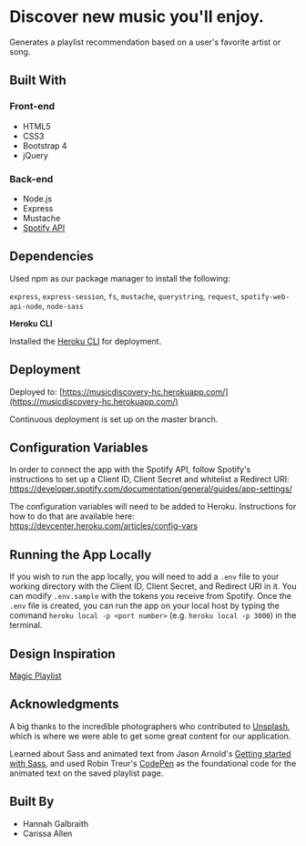 # Discover new music you'll enjoy.

Generates a playlist recommendation based on a user's favorite artist or song.

## Built With
### Front-end
* HTML5
* CSS3
* Bootstrap 4
* jQuery
### Back-end
* Node.js
* Express
* Mustache
* [Spotify API](https://developer.spotify.com/documentation/web-api/reference/browse/get-recommendations/)

## Dependencies

Used npm as our package manager to install the following:

`express`, `express-session`, `fs`, `mustache`, `querystring`, `request`, `spotify-web-api-node`, `node-sass`

**Heroku CLI**

Installed the [Heroku CLI](https://devcenter.heroku.com/articles/getting-started-with-nodejs#set-up) for deployment.

## Deployment

Deployed to: [https://musicdiscovery-hc.herokuapp.com/](https://musicdiscovery-hc.herokuapp.com/)

Continuous deployment is set up on the master branch.

## Configuration Variables

In order to connect the app with the Spotify API, follow Spotify's instructions to set up a Client ID, Client Secret and whitelist a Redirect URI: <https://developer.spotify.com/documentation/general/guides/app-settings/>

The configuration variables will need to be added to Heroku. Instructions for how to do that are available here: <https://devcenter.heroku.com/articles/config-vars>

## Running the App Locally

If you wish to run the app locally, you will need to add a `.env` file to your working directory with the Client ID, Client Secret, and Redirect URI in it. You can modify `.env.sample` with the tokens you receive from Spotify. Once the `.env` file is created, you can run the app on your local host by typing the command `heroku local -p <port number>` (e.g. `heroku local -p 3000`) in the terminal.

## Design Inspiration
[Magic Playlist](https://magicplaylist.co/)

## Acknowledgments
A big thanks to the incredible photographers who contributed to [Unsplash](https://unsplash.com/), which is where we were able to get some great content for our application.

Learned about Sass and animated text from Jason Arnold's [Getting started with Sass](https://medium.com/@thejasonfile/getting-started-with-sass-dedb271bdf5a), and used Robin Treur's [CodePen](https://codepen.io/RobinTreur/pen/pyWLeB) as the foundational code for the animated text on the saved playlist page. 

## Built By
* Hannah Galbraith
* Carissa Allen
